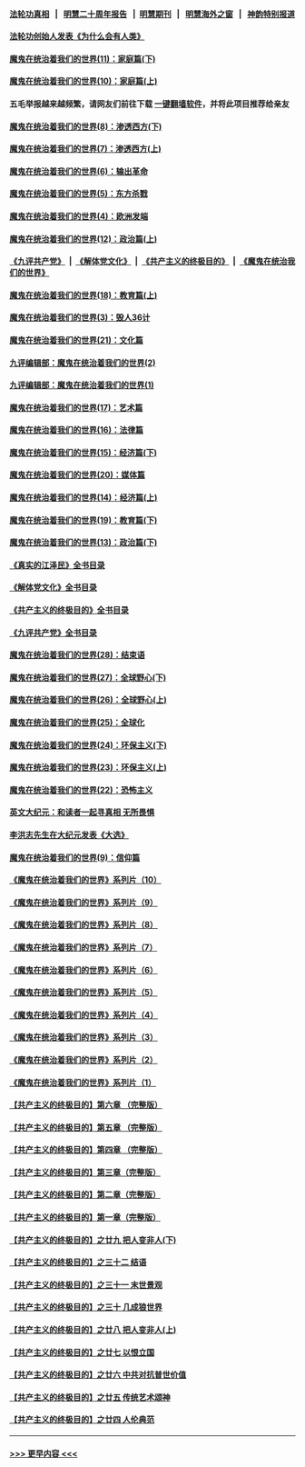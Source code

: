 #### [法轮功真相](https://github.com/gfw-breaker/truth/blob/master/README.md?t=0) &nbsp;&nbsp;|&nbsp;&nbsp; [明慧二十周年报告](https://github.com/gfw-breaker/mh-reports/blob/master/README.md?t=0) &nbsp;&nbsp;|&nbsp;&nbsp;[明慧期刊](https://github.com/gfw-breaker/mh-qikan) &nbsp;&nbsp;|&nbsp;&nbsp; [明慧海外之窗](https://github.com/gfw-breaker/mh-news/blob/master/README.md?t=0) &nbsp;&nbsp;|&nbsp;&nbsp; [神韵特别报道](https://github.com/gfw-breaker/mh-news/blob/master/shenyun.md?t=0)
#### [法轮功创始人发表《为什么会有人类》](../pages/nsc422/n13912117.md?t=04060043) 
#### [魔鬼在统治着我们的世界(11)：家庭篇(下)](../pages/nsc422/n10440961.md?t=04060043) 
#### [魔鬼在统治着我们的世界(10)：家庭篇(上)](../pages/nsc422/n10435448.md?t=04060043) 
#### 五毛举报越来越频繁，请网友们前往下载 [一键翻墙软件](https://github.com/gfw-breaker/ssr-accounts)，并将此项目推荐给亲友
#### [魔鬼在统治着我们的世界(8)：渗透西方(下)](../pages/nsc422/n10429603.md?t=04060043) 
#### [魔鬼在统治着我们的世界(7)：渗透西方(上)](../pages/nsc422/n10426013.md?t=04060043) 
#### [魔鬼在统治着我们的世界(6)：输出革命](../pages/nsc422/n10421536.md?t=04060043) 
#### [魔鬼在统治着我们的世界(5)：东方杀戮](../pages/nsc422/n10417707.md?t=04060043) 
#### [魔鬼在统治着我们的世界(4)：欧洲发端](../pages/nsc422/n10414890.md?t=04060043) 
#### [魔鬼在统治着我们的世界(12)：政治篇(上)](../pages/nsc422/n10444576.md?t=04060043) 
#### [《九评共产党》](https://github.com/begood0513/9ping.md/blob/master/README.md) &nbsp;|&nbsp; [《解体党文化》](../../../../jtdwh.md/blob/master/README.md)  &nbsp;|&nbsp; [《共产主义的终极目的》](../../../../gczydzjmd.md/blob/master/README.md) &nbsp;|&nbsp; [《魔鬼在统治我们的世界》](../../../../mgztzwmdsj.md/blob/master/README.md) 
#### [魔鬼在统治着我们的世界(18)：教育篇(上)](../pages/nsc422/n10526970.md?t=04060043) 
#### [魔鬼在统治着我们的世界(3)：毁人36计](../pages/nsc422/n10411583.md?t=04060043) 
#### [魔鬼在统治着我们的世界(21)：文化篇](../pages/nsc422/n10597706.md?t=04060043) 
#### [九评编辑部：魔鬼在统治着我们的世界(2)](../pages/nsc422/n10410036.md?t=04060043) 
#### [九评编辑部：魔鬼在统治着我们的世界(1)](../pages/nsc422/n10406825.md?t=04060043) 
#### [魔鬼在统治着我们的世界(17)：艺术篇](../pages/nsc422/n10499093.md?t=04060043) 
#### [魔鬼在统治着我们的世界(16)：法律篇](../pages/nsc422/n10485969.md?t=04060043) 
#### [魔鬼在统治着我们的世界(15)：经济篇(下)](../pages/nsc422/n10469975.md?t=04060043) 
#### [魔鬼在统治着我们的世界(20)：媒体篇](../pages/nsc422/n10586579.md?t=04060043) 
#### [魔鬼在统治着我们的世界(14)：经济篇(上)](../pages/nsc422/n10457370.md?t=04060043) 
#### [魔鬼在统治着我们的世界(19)：教育篇(下)](../pages/nsc422/n10564808.md?t=04060043) 
#### [魔鬼在统治着我们的世界(13)：政治篇(下)](../pages/nsc422/n10448270.md?t=04060043) 
#### [《真实的江泽民》全书目录](../pages/nsc422/n13721399.md?t=04060043) 
#### [《解体党文化》全书目录](../pages/nsc422/n13721157.md?t=04060043) 
#### [《共产主义的终极目的》全书目录](../pages/nsc422/n13721048.md?t=04060043) 
#### [《九评共产党》全书目录](../pages/nsc422/n13708085.md?t=04060043) 
#### [魔鬼在统治着我们的世界(28)：结束语](../pages/nsc422/n10936246.md?t=04060043) 
#### [魔鬼在统治着我们的世界(27)：全球野心(下)](../pages/nsc422/n10928319.md?t=04060043) 
#### [魔鬼在统治着我们的世界(26)：全球野心(上)](../pages/nsc422/n10900318.md?t=04060043) 
#### [魔鬼在统治着我们的世界(25)：全球化](../pages/nsc422/n10788205.md?t=04060043) 
#### [魔鬼在统治着我们的世界(24)：环保主义(下)](../pages/nsc422/n10695307.md?t=04060043) 
#### [魔鬼在统治着我们的世界(23)：环保主义(上)](../pages/nsc422/n10688613.md?t=04060043) 
#### [魔鬼在统治着我们的世界(22)：恐怖主义](../pages/nsc422/n10614727.md?t=04060043) 
#### [英文大纪元：和读者一起寻真相 无所畏惧](../pages/nsc422/n12542027.md?t=04060043) 
#### [李洪志先生在大纪元发表《大选》](../pages/nsc422/n12534746.md?t=04060043) 
#### [魔鬼在统治着我们的世界(9)：信仰篇](../pages/nsc422/n10432159.md?t=04060043) 
#### [《魔鬼在统治着我们的世界》系列片（10）](../pages/nsc422/n12292670.md?t=04060043) 
#### [《魔鬼在统治着我们的世界》系列片（9）](../pages/nsc422/n12290859.md?t=04060043) 
#### [《魔鬼在统治着我们的世界》系列片（8）](../pages/nsc422/n12287445.md?t=04060043) 
#### [《魔鬼在统治着我们的世界》系列片（7）](../pages/nsc422/n12283425.md?t=04060043) 
#### [《魔鬼在统治着我们的世界》系列片（6）](../pages/nsc422/n12282314.md?t=04060043) 
#### [《魔鬼在统治着我们的世界》系列片（5）](../pages/nsc422/n12281419.md?t=04060043) 
#### [《魔鬼在统治着我们的世界》系列片（4）](../pages/nsc422/n12274024.md?t=04060043) 
#### [《魔鬼在统治着我们的世界》系列片（3）](../pages/nsc422/n12271322.md?t=04060043) 
#### [《魔鬼在统治着我们的世界》系列片（2）](../pages/nsc422/n12269049.md?t=04060043) 
#### [《魔鬼在统治着我们的世界》系列片（1）](../pages/nsc422/n12267575.md?t=04060043) 
#### [【共产主义的终极目的】第六章 （完整版）](../pages/nsc422/n11428913.md?t=04060043) 
#### [【共产主义的终极目的】第五章 （完整版）](../pages/nsc422/n11428912.md?t=04060043) 
#### [【共产主义的终极目的】第四章 （完整版）](../pages/nsc422/n11428907.md?t=04060043) 
#### [【共产主义的终极目的】第三章（完整版）](../pages/nsc422/n11428848.md?t=04060043) 
#### [【共产主义的终极目的】第二章（完整版）](../pages/nsc422/n11428831.md?t=04060043) 
#### [【共产主义的终极目的】第一章（完整版）](../pages/nsc422/n11417651.md?t=04060043) 
#### [【共产主义的终极目的】之廿九 把人变非人(下)](../pages/nsc422/n11344140.md?t=04060043) 
#### [【共产主义的终极目的】之三十二 结语](../pages/nsc422/n11360535.md?t=04060043) 
#### [【共产主义的终极目的】之三十一 末世景观](../pages/nsc422/n11351129.md?t=04060043) 
#### [【共产主义的终极目的】之三十 几成狼世界](../pages/nsc422/n11348280.md?t=04060043) 
#### [【共产主义的终极目的】之廿八 把人变非人(上)](../pages/nsc422/n11340492.md?t=04060043) 
#### [【共产主义的终极目的】之廿七 以恨立国](../pages/nsc422/n11336944.md?t=04060043) 
#### [【共产主义的终极目的】之廿六 中共对抗普世价值](../pages/nsc422/n11324785.md?t=04060043) 
#### [【共产主义的终极目的】之廿五 传统艺术颂神](../pages/nsc422/n11296396.md?t=04060043) 
#### [【共产主义的终极目的】之廿四 人伦典范](../pages/nsc422/n11296397.md?t=04060043) 

----
#### [ >>> 更早内容 <<< ](../indexes/nsc422-earlier.md)
